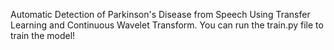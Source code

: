 Automatic Detection of Parkinson's Disease from Speech Using Transfer Learning and Continuous Wavelet Transform.
You can run the train.py file to train the model!
